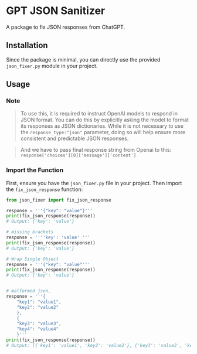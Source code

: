 # GPT JSON Sanitizer

A package to fix JSON responses from ChatGPT.

## Installation

Since the package is minimal, you can directly use the provided `json_fixer.py` module in your project.

## Usage

### Note

> To use this, it is required to instruct OpenAI models to respond in JSON format. You can do this by explicitly asking the model to format its responses as JSON dictionaries. While it is not necessary to use the `response_type:"json"` parameter, doing so will help ensure more consistent and predictable JSON responses.

> And we have to pass final response string from Openai to this: 
`response['choices'][0]['message']['content']`


### Import the Function
First, ensure you have the `json_fixer.py` file in your project. Then import the `fix_json_response` function:







```python
from json_fixer import fix_json_response

response = '''{"key": "value"}'''
print(fix_json_response(response))
# Output: {'key': 'value'}

# missing brackets
response = ''''key': 'value' '''
print(fix_json_response(response))
# Output: {'key': 'value'}

# Wrap Single Object
response = '''{"key": "value"'''
print(fix_json_response(response))
# Output: {'key': 'value'}


# malformed json,
response = '''{
    "key1": "value1",
    "key2": "value2"
    },
    {
    "key3": "value3",
    "key4": "value4"
    }'''
print(fix_json_response(response))
# Output: [{'key1': 'value1', 'key2': 'value2'}, {'key3': 'value3', 'key4': 'value4'}]
